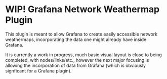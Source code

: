 # WIP! Grafana Network Weathermap Plugin

This plugin is meant to allow Grafana to create easily accessible network weathermaps, incorporating the data one might already have inside Grafana.

It is currently a work in progress, much basic visual layout is close to being completed, with nodes/links/etc., however the next major focusing is allowing the incorporation of data from Grafana (which is obviously signficant for a Grafana plugin).
